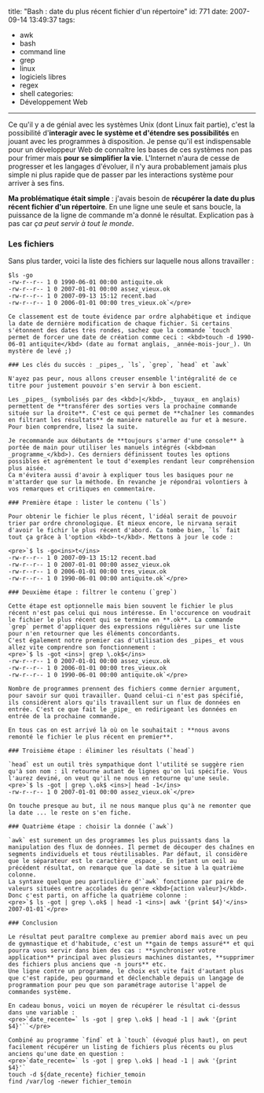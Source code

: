 title: "Bash : date du plus récent fichier d'un répertoire"
id: 771
date: 2007-09-14 13:49:37
tags: 
- awk
- bash
- command line
- grep
- linux
- logiciels libres
- regex
- shell
categories: 
- Développement Web
---

Ce qu'il y a de génial avec les systèmes Unix (dont Linux fait partie), c'est la possibilité d'**interagir avec le système et d'étendre ses possibilités** en jouant avec les programmes à disposition. Je pense qu'il est indispensable pour un développeur Web de connaître les bases de ces systèmes non pas pour frimer mais **pour se simplifier la vie**.
L'Internet n'aura de cesse de progresser et les langages d'évoluer, il n'y aura probablement jamais plus simple ni plus rapide que de passer par les interactions système pour arriver à ses fins.

**Ma problématique était simple** : j'avais besoin de **récupérer la date du plus récent fichier d'un répertoire**. En une ligne une seule et sans boucle, la puissance de la ligne de commande m'a donné le résultat. Explication pas à pas car _ça peut servir à tout le monde_.
<!--more-->

### Les fichiers

Sans plus tarder, voici la liste des fichiers sur laquelle nous allons travailler :

    $ls -go
    -rw-r--r-- 1 0 1990-06-01 00:00 antiquite.ok
    -rw-r--r-- 1 0 2007-01-01 00:00 assez_vieux.ok
    -rw-r--r-- 1 0 2007-09-13 15:12 recent.bad
    -rw-r--r-- 1 0 2006-01-01 00:00 tres_vieux.ok`</pre>

    Ce classement est de toute évidence par ordre alphabétique et indique la date de dernière modification de chaque fichier. Si certains s'étonnent des dates très rondes, sachez que la commande `touch` permet de forcer une date de création comme ceci : <kbd>touch -d 1990-06-01 antiquite</kbd> (date au format anglais, _année-mois-jour_). Un mystère de levé ;)

    ### Les clés du succès : _pipes_, `ls`, `grep`, `head` et `awk`

    N'ayez pas peur, nous allons creuser ensemble l'intégralité de ce titre pour justement pouvoir s'en servir à bon escient.

    Les _pipes_ (symbolisés par des <kbd>|</kbd>, _tuyaux_ en anglais) permettent de **transférer des sorties vers la prochaine commande située sur la droite**. C'est ce qui permet de **chaîner les commandes en filtrant les résultats** de manière naturelle au fur et à mesure. Pour bien comprendre, lisez la suite.

    Je recommande aux débutants de **toujours s'armer d'une console** à portée de main pour utiliser les manuels intégrés (<kbd>man _programme_</kbd>). Ces derniers définissent toutes les options possibles et agrémentent le tout d'exemples rendant leur compréhension plus aisée.
    Ca m'évitera aussi d'avoir à expliquer tous les basiques pour ne m'attarder que sur la méthode. En revanche je répondrai volontiers à vos remarques et critiques en commentaire.

    ### Première étape : lister le contenu (`ls`)

    Pour obtenir le fichier le plus récent, l'idéal serait de pouvoir trier par ordre chronologique. Et mieux encore, le nirvana serait d'avoir le fichir le plus récent d'abord. Ca tombe bien, `ls` fait tout ça grâce à l'option <kbd>-t</kbd>. Mettons à jour le code :

    <pre>`$ ls -go<ins>t</ins>
    -rw-r--r-- 1 0 2007-09-13 15:12 recent.bad
    -rw-r--r-- 1 0 2007-01-01 00:00 assez_vieux.ok
    -rw-r--r-- 1 0 2006-01-01 00:00 tres_vieux.ok
    -rw-r--r-- 1 0 1990-06-01 00:00 antiquite.ok`</pre>

    ### Deuxième étape : filtrer le contenu (`grep`)

    Cette étape est optionnelle mais bien souvent le fichier le plus récent n'est pas celui qui nous intéresse. En l'occurence on voudrait le fichier le plus récent qui se termine en **.ok**. La commande `grep` permet d'appliquer des expressions régulières sur une liste pour n'en retourner que les éléments concordants.
    C'est également notre premier cas d'utilisation des _pipes_ et vous allez vite comprendre son fonctionnement :
    <pre>`$ ls -got <ins>| grep \.ok$</ins>
    -rw-r--r-- 1 0 2007-01-01 00:00 assez_vieux.ok
    -rw-r--r-- 1 0 2006-01-01 00:00 tres_vieux.ok
    -rw-r--r-- 1 0 1990-06-01 00:00 antiquite.ok`</pre>

    Nombre de programmes prennent des fichiers comme dernier argument, pour savoir sur quoi travailler. Quand celui-ci n'est pas spécifié, ils considèrent alors qu'ils travaillent sur un flux de données en entrée. C'est ce que fait le _pipe_ en redirigeant les données en entrée de la prochaine commande.

    En tous cas on est arrivé là où on le souhaitait : **nous avons remonté le fichier le plus récent en premier**.

    ### Troisième étape : éliminer les résultats (`head`)

    `head` est un outil très sympathique dont l'utilité se suggère rien qu'à son nom : il retourne autant de lignes qu'on lui spécifie. Vous l'aurez deviné, on veut qu'il ne nous en retourne qu'une seule.
    <pre>`$ ls -got | grep \.ok$ <ins>| head -1</ins>
    -rw-r--r-- 1 0 2007-01-01 00:00 assez_vieux.ok`</pre>

    On touche presque au but, il ne nous manque plus qu'à ne remonter que la date ... le reste on s'en fiche.

    ### Quatrième étape : choisir la donnée (`awk`)

    `awk` est surement un des programmes les plus puissants dans la manipulation des flux de données. Il permet de découper des chaînes en segments individuels et tous réutilisables. Par défaut, il considère que le séparateur est le caractère _espace_. En jetant un oeil au précédent résultat, on remarque que la date se situe à la quatrième colonne.
    La syntaxe quelque peu particulière d'`awk` fonctionne par paire de valeurs situées entre accolades du genre <kbd>{action valeur}</kbd>. Donc c'est parti, on affiche la quatrième colonne :
    <pre>`$ ls -got | grep \.ok$ | head -1 <ins>| awk '{print $4}'</ins>
    2007-01-01`</pre>

    ### Conclusion

    Le résultat peut paraître complexe au premier abord mais avec un peu de gymnastique et d'habitude, c'est un **gain de temps assuré** et qui pourra vous servir dans bien des cas : **synchroniser votre application** principal avec plusieurs machines distantes, **supprimer des fichiers plus anciens que -n jours** etc.
    Une ligne contre un programme, le choix est vite fait d'autant plus que c'est rapide, peu gourmand et déclenchable depuis un langage de programmation pour peu que son paramétrage autorise l'appel de commandes système.

    En cadeau bonus, voici un moyen de récupérer le résultat ci-dessus dans une variable :
    <pre>`date_recente=` ls -got | grep \.ok$ | head -1 | awk '{print $4}'``</pre>

    Combiné au programme `find` et à `touch` (évoqué plus haut), on peut facilement récupérer un listing de fichiers plus récents ou plus anciens qu'une date en question :
    <pre>`date_recente=` ls -got | grep \.ok$ | head -1 | awk '{print $4}'`
    touch -d ${date_recente} fichier_temoin
    find /var/log -newer fichier_temoin